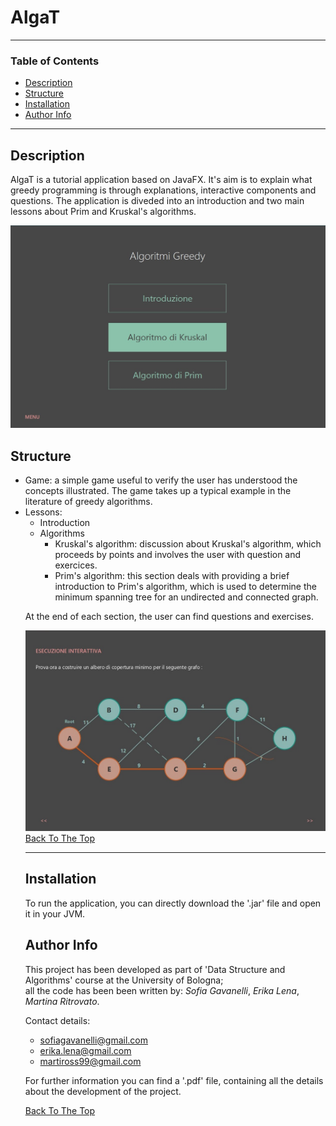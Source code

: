 # AlgaT

---

### Table of Contents

- [Description](#description)
- [Structure](#structure)
- [Installation](#installation)
- [Author Info](#author-info)

---

## Description

AlgaT is a tutorial application based on JavaFX. It's aim is to explain what greedy programming is through explanations, interactive components and questions. The application 
is diveded into an introduction and two main lessons about Prim and Kruskal's algorithms.

![](images/menu.jpg)

## Structure

<ul>
<li>Game: a simple game useful to verify the user has understood the concepts illustrated. The game takes up a typical example in the literature of greedy algorithms.</li>
<li>Lessons:
<ul>
<li>Introduction</li>
<li>Algorithms
  <ul>
  <li>Kruskal's algorithm: discussion about Kruskal's algorithm, which proceeds by points and involves the user with question and exercices.</li>
  <li>Prim's algorithm: this section deals with providing a brief introduction to Prim's algorithm, which is used to determine the minimum spanning tree for an undirected and connected graph.</li>
</li>
</ul>
</li>
</ul> 

At the end of each section, the user can find questions and exercises.

![](images/esecuzione.jpg)
[Back To The Top](#No-Gravitar)


---

## Installation

To run the application, you can directly download the '.jar' file and open it in your JVM.


## Author Info

This project has been developed as part of 'Data Structure and Algorithms' course at the University of Bologna;<br>
all the code has been been written by: *Sofia Gavanelli*, *Erika Lena*, *Martina Ritrovato*.

Contact details:
- sofiagavanelli@gmail.com
- erika.lena@gmail.com
- martiross99@gmail.com

For further information you can find a '.pdf' file, containing all the details about the development of the project.

[Back To The Top](#No-Gravitar)

